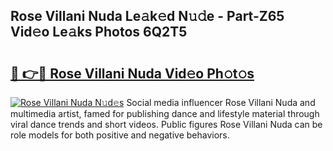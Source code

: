 ## Rose Villani Nuda Le𝚊k𝚎d N𝚞𝚍e - Part-Z65 Vid𝚎o Le𝚊ks Photos 6Q2T5

# <h2><a href="http://fbd3891.evod.top/?m=Rose+Villani+Nuda">🔗 👉🔴 Rose Villani Nuda Vid𝚎o Ph𝚘t𝚘s</a></h2>

[![Rose Villani Nuda N𝚞d𝚎s](https://i.imgur.com/8V9OHl7.gif)](http://fbd3891.evod.top/?m=Rose+Villani+Nuda)
Social media influencer Rose Villani Nuda and multimedia artist, famed for publishing dance and lifestyle material through viral dance trends and short videos. Public figures Rose Villani Nuda can be role models for both positive and negative behaviors. 
